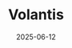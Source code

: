 ---  
layout: startup_page  
title: "Volantis"  
id: "volantissemi.ai"  
permalink: "/volantisvolantissemi.ai06122025/"  
website: "https://volantissemi.ai"  
funding_round: "Seed"  
funding_amount: "$9M"  
investors: "Alex Wang, Trevor Blackwell, Sam Altman"  
about: "Volantis is a semiconductor startup focused on building photonically integrated computers for the AI era. It has developed a photonic compute platform that moves beyond the limitations of silicon to enable radically more efficient systems for AI compute, reducing energy consumption and cost while dramatically increasing compute speed."  
markets: "AI, Semiconductors"  
hq: "San Mateo, California, United States"  
founded_year: "2022"  
linkedin: "https://www.linkedin.com/company/volantis-semiconductor"  
twitter: ""  
instagram: ""  
facebook: ""  
crunchbase: "https://www.crunchbase.com/organization/volantis-6cd1"  
pitchbook: "https://pitchbook.com/profiles/company/51569-56"  

date_display: "12-Jun-2025"  
date: "2025-06-12"

# SEO Optimization  
meta_title: "Volantis - Seed Funding ($9M)"  
meta_description: "Volantis, Volantis is a semiconductor startup focused on building photonically integrated computers for the AI era. It has developed a photonic compute platform..."  
meta_keywords: "Volantis, AI, Semiconductors, Seed funding"  
canonical_url: "https://startup.projectstartups.com/volantisvolantissemi.ai06122025/"  
---